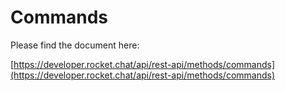# Commands

Please find the document here: 

[https://developer.rocket.chat/api/rest-api/methods/commands](https://developer.rocket.chat/api/rest-api/methods/commands)

